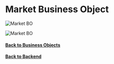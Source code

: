 # Market Business Object

<p>
<img src="./assets/MarketBO-dark.png#gh-dark-mode-only" alt="Market BO" />
<p\>

<p>
<img src="./assets/MarketBO-light.png#gh-light-mode-only" alt="Market BO" />
<p\>


#### [Back to Business Objects](./README.md)
#### [Back to Backend](../README.md)